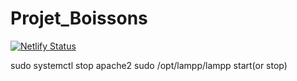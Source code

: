 # Projet_Boissons

[![Netlify Status](https://api.netlify.com/api/v1/badges/aad83d1a-f5e6-4bca-9cfc-d31ef8156faf/deploy-status)](https://app.netlify.com/sites/cisse-doumbouya/deploys)


 sudo systemctl stop apache2
 sudo /opt/lampp/lampp start(or stop)
